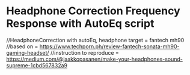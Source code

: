 # Headphone Correction Frequency Response with AutoEq script
//HeadphoneCorrection with autoEq, headphone target = fantech mh90 	
//based on = https://www.techporn.ph/review-fantech-sonata-mh90-gaming-headset/ 
//instruction to reproduce = https://medium.com/@jaakkopasanen/make-your-headphones-sound-supreme-1cbd567832a9 	
